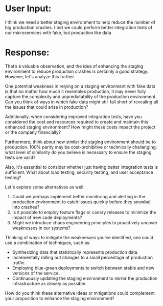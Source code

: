 # User Input:

I think we need a better staging environment to help reduce the number of big production crashes. I bet we could perform better integration tests of our microservices with fake, but production like data.

# Response:

That’s a valuable observation, and the idea of enhancing the staging environment to reduce production crashes is certainly a good strategy. However, let's analyze this further.

One potential weakness in relying on a staging environment with fake data is that no matter how much it resembles production, it may never fully capture the complexity and unpredictability of the production environment. Can you think of ways in which fake data might still fall short of revealing all the issues that could arise in production?

Additionally, when considering improved integration tests, have you considered the cost and resources required to create and maintain this enhanced staging environment? How might these costs impact the project or the company financially?

Furthermore, think about how similar the staging environment should be to production. 100% parity may be cost-prohibitive or technically challenging; what level of similarity do you believe is necessary to ensure the staging tests are valid?

Also, it's essential to consider whether just having better integration tests is sufficient. What about load testing, security testing, and user acceptance testing?

Let's explore some alternatives as well:

1. Could we perhaps implement better monitoring and alerting in the production environment to catch issues quickly before they snowball into crashes?
2. Is it possible to employ feature flags or canary releases to minimize the impact of new code deployments?
3. Might we introduce chaos engineering principles to proactively uncover weaknesses in our systems?

Thinking of ways to mitigate the weaknesses you've identified, one could use a combination of techniques, such as:

- Synthesizing data that statistically represents production data.
- Incrementally rolling out changes to a small percentage of production traffic.
- Employing blue-green deployments to switch between stable and new versions of the service.
- Continuously updating the staging environment to mirror the production infrastructure as closely as possible.

How do you think these alternative ideas or mitigations could complement your proposition to enhance the staging environment?
